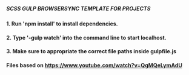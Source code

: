 ##### SCSS GULP BROWSERSYNC TEMPLATE FOR PROJECTS
#### 1. Run 'npm install' to install dependencies.
#### 2. Type '-gulp watch' into the command line to start localhost.
#### 3. Make sure to appropriate the correct file paths inside gulpfile.js
#### Files based on https://www.youtube.com/watch?v=QgMQeLymAdU